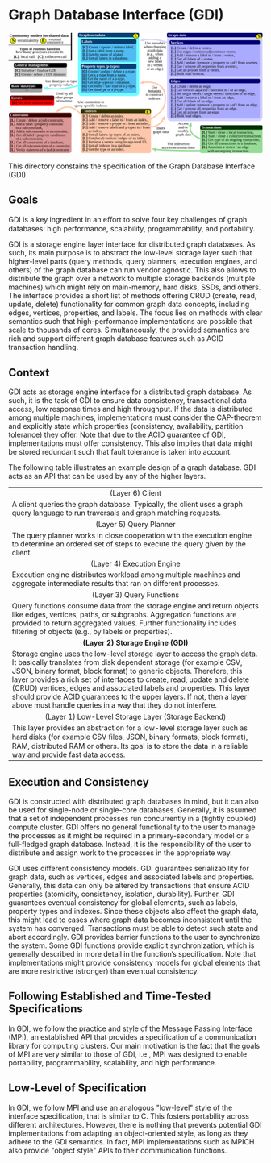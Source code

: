 # Graph Database Interface (GDI)

<p align="center">
  <img src="../paper/pics/gdi-dets_details.svg">
</p>

This directory constains the specification of the Graph Database Interface
(GDI).

## Goals

GDI is a key ingredient in an eﬀort to solve four key challenges of graph
databases: high performance, scalability, programmability, and portability.

GDI is a storage engine layer interface for distributed graph databases. As
such, its main purpose is to abstract the low-level storage layer such that
higher-level parts (query methods, query planners, execution engines, and
others) of the graph database can run vendor agnostic. This also allows to
distribute the graph over a network to multiple storage backends (multiple
machines) which might rely on main-memory, hard disks, SSDs, and others. The
interface provides a short list of methods offering CRUD (create, read, update,
delete) functionality for common graph data concepts, including edges, vertices,
properties, and labels. The focus lies on methods with clear semantics such that
high-performance implementations are possible that scale to thousands of cores.
Simultaneously, the provided semantics are rich and support different graph
database features such as ACID transaction handling.

## Context

GDI acts as storage engine interface for a distributed graph database. As such,
it is the task of GDI to ensure data consistency, transactional data access, low
response times and high throughput. If the data is distributed among multiple
machines, implementations must consider the CAP-theorem and explicitly state
which properties (consistency, availability, partition tolerance) they offer.
Note that due to the ACID guarantee of GDI, implementations must offer
consistency. This also implies that data might be stored redundant such that
fault tolerance is taken into account.

The following table illustrates an example design of a graph database. GDI acts
as an API that can be used by any of the higher layers.

<table>
<tbody>
<tr>
<td align="center">(Layer 6) Client</td>
</tr>
<tr>
<td>A client queries the graph database. Typically, the client uses a graph query language to run traversals and graph matching requests.</td>
</tr>
<tr>
<td align="center">(Layer 5) Query Planner</td>
</tr>
<tr>
<td>The query planner works in close cooperation with the execution engine to determine an ordered set of steps to execute the query given by the client.</td>
</tr>
<tr>
<td align="center">(Layer 4) Execution Engine</td>
</tr>
<tr>
<td>Execution engine distributes workload among multiple machines and aggregate intermediate results that ran on different processes.</td>
</tr>
<tr>
<td align="center">(Layer 3) Query Functions</td>
</tr>
<tr>
<td>Query functions consume data from the storage engine and return objects like edges, vertices, paths, or subgraphs. Aggregation functions are provided to return aggregated values. Further functionality includes filtering of objects (e.g., by labels or properties).</td>
</tr>
<tr>
<td align="center"><b>(Layer 2) Storage Engine (GDI)</b></td>
<tr>
<td>Storage engine uses the low-level storage layer to access the graph data. It basically translates from disk dependent storage (for example CSV, JSON, binary format, block format) to generic objects. Therefore, this layer provides a rich set of interfaces to create, read, update and delete (CRUD) vertices, edges and associated labels and properties. This layer should provide ACID guarantees to the upper layers. If not, then a layer above must handle queries in a way that they do not interfere.</td>
</tr>
<tr>
<td align="center">(Layer 1) Low-Level Storage Layer (Storage Backend)</td>
</tr>
<tr>
<td>This layer provides an abstraction for a low-level storage layer such as hard disks (for example CSV ﬁles, JSON, binary formats, block format), RAM, distributed RAM or others. Its goal is to store the data in a reliable way and provide fast data access.</td>
</tr>
</tbody>
</table>

## Execution and Consistency

GDI is constructed with distributed graph databases in mind, but it can also be
used for single-node or single-core databases. Generally, it is assumed that a
set of independent processes run concurrently in a (tightly coupled) compute
cluster. GDI offers no general functionality to the user to manage the processes
as it might be required in a primary-secondary model or a full-fledged graph
database. Instead, it is the responsibility of the user to distribute and assign
work to the processes in the appropriate way.

GDI uses different consistency models. GDI guarantees serializability for graph
data, such as vertices, edges and associated labels and properties. Generally,
this data can only be altered by transactions that ensure ACID properties
(atomicity, consistency, isolation, durability). Further, GDI guarantees
eventual consistency for global elements, such as labels, property types and
indexes. Since these objects also affect the graph data, this might lead to
cases where graph data becomes inconsistent until the system has converged.
Transactions must be able to detect such state and abort accordingly. GDI
provides barrier functions to the user to synchronize the system. Some GDI
functions provide explicit synchronization, which is generally described in more
detail in the function’s specification. Note that implementations might provide
consistency models for global elements that are more restrictive (stronger) than
eventual consistency.

## Following Established and Time-Tested Specifications

In GDI, we follow the practice and style of the Message Passing Interface (MPI),
an established API that provides a specification of a communication library for
computing clusters. Our main motivation is the fact that the goals of MPI are
very similar to those of GDI, i.e., MPI was designed to enable portability,
programmability, scalability, and high performance.

## Low-Level of Specification

In GDI, we follow MPI and use an analogous "low-level" style of the interface
specification, that is similar to C. This fosters portability across different
architectures. However, there is nothing that prevents potential GDI
implementations from adapting an object-oriented style, as long as they adhere
to the GDI semantics. In fact, MPI implementations such as MPICH also provide
"object style" APIs to their communication functions.
